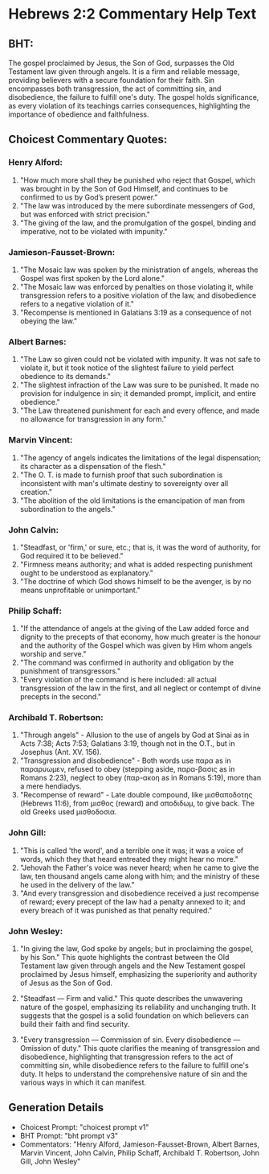 # Hebrews 2:2 Commentary Help Text

## BHT:
The gospel proclaimed by Jesus, the Son of God, surpasses the Old Testament law given through angels. It is a firm and reliable message, providing believers with a secure foundation for their faith. Sin encompasses both transgression, the act of committing sin, and disobedience, the failure to fulfill one's duty. The gospel holds significance, as every violation of its teachings carries consequences, highlighting the importance of obedience and faithfulness.

## Choicest Commentary Quotes:
### Henry Alford:
1. "How much more shall they be punished who reject that Gospel, which was brought in by the Son of God Himself, and continues to be confirmed to us by God’s present power."
2. "The law was introduced by the mere subordinate messengers of God, but was enforced with strict precision."
3. "The giving of the law, and the promulgation of the gospel, binding and imperative, not to be violated with impunity."

### Jamieson-Fausset-Brown:
1. "The Mosaic law was spoken by the ministration of angels, whereas the Gospel was first spoken by the Lord alone." 
2. "The Mosaic law was enforced by penalties on those violating it, while transgression refers to a positive violation of the law, and disobedience refers to a negative violation of it." 
3. "Recompense is mentioned in Galatians 3:19 as a consequence of not obeying the law."

### Albert Barnes:
1. "The Law so given could not be violated with impunity. It was not safe to violate it, but it took notice of the slightest failure to yield perfect obedience to its demands."
2. "The slightest infraction of the Law was sure to be punished. It made no provision for indulgence in sin; it demanded prompt, implicit, and entire obedience."
3. "The Law threatened punishment for each and every offence, and made no allowance for transgression in any form."

### Marvin Vincent:
1. "The agency of angels indicates the limitations of the legal dispensation; its character as a dispensation of the flesh."
2. "The O. T. is made to furnish proof that such subordination is inconsistent with man's ultimate destiny to sovereignty over all creation."
3. "The abolition of the old limitations is the emancipation of man from subordination to the angels."

### John Calvin:
1. "Steadfast, or 'firm,' or sure, etc.; that is, it was the word of authority, for God required it to be believed."
2. "Firmness means authority; and what is added respecting punishment ought to be understood as explanatory."
3. "The doctrine of which God shows himself to be the avenger, is by no means unprofitable or unimportant."

### Philip Schaff:
1. "If the attendance of angels at the giving of the Law added force and dignity to the precepts of that economy, how much greater is the honour and the authority of the Gospel which was given by Him whom angels worship and serve."
2. "The command was confirmed in authority and obligation by the punishment of transgressors."
3. "Every violation of the command is here included: all actual transgression of the law in the first, and all neglect or contempt of divine precepts in the second."

### Archibald T. Robertson:
1. "Through angels" - Allusion to the use of angels by God at Sinai as in Acts 7:38; Acts 7:53; Galatians 3:19, though not in the O.T., but in Josephus (Ant. XV. 156).
2. "Transgression and disobedience" - Both words use παρα as in παραρυωμεν, refused to obey (stepping aside, παρα-βασις as in Romans 2:23), neglect to obey (παρ-ακοη as in Romans 5:19), more than a mere hendiadys.
3. "Recompense of reward" - Late double compound, like μισθαποδοτης (Hebrews 11:6), from μισθος (reward) and αποδιδωμ, to give back. The old Greeks used μισθοδοσια.

### John Gill:
1. "This is called 'the word', and a terrible one it was; it was a voice of words, which they that heard entreated they might hear no more."
2. "Jehovah the Father's voice was never heard; when he came to give the law, ten thousand angels came along with him; and the ministry of these he used in the delivery of the law."
3. "And every transgression and disobedience received a just recompense of reward; every precept of the law had a penalty annexed to it; and every breach of it was punished as that penalty required."

### John Wesley:
1. "In giving the law, God spoke by angels; but in proclaiming the gospel, by his Son." This quote highlights the contrast between the Old Testament law given through angels and the New Testament gospel proclaimed by Jesus himself, emphasizing the superiority and authority of Jesus as the Son of God.

2. "Steadfast — Firm and valid." This quote describes the unwavering nature of the gospel, emphasizing its reliability and unchanging truth. It suggests that the gospel is a solid foundation on which believers can build their faith and find security.

3. "Every transgression — Commission of sin. Every disobedience — Omission of duty." This quote clarifies the meaning of transgression and disobedience, highlighting that transgression refers to the act of committing sin, while disobedience refers to the failure to fulfill one's duty. It helps to understand the comprehensive nature of sin and the various ways in which it can manifest.


## Generation Details
- Choicest Prompt: "choicest prompt v1"
- BHT Prompt: "bht prompt v3"
- Commentators: "Henry Alford, Jamieson-Fausset-Brown, Albert Barnes, Marvin Vincent, John Calvin, Philip Schaff, Archibald T. Robertson, John Gill, John Wesley"
